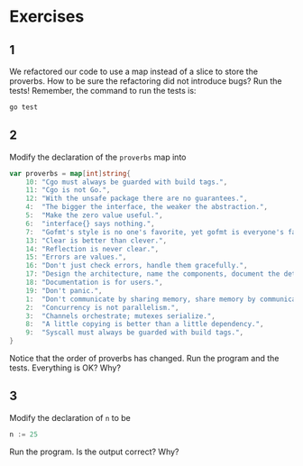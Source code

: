 # Exercises

## 1 
We refactored our code to use a map instead of a slice to store the proverbs.
How to be sure the refactoring did not introduce bugs?
Run the tests!
Remember, the command to run the tests is:
```bash
go test 
```

## 2 
Modify the declaration of the `proverbs` map into
```go
var proverbs = map[int]string{
	10: "Cgo must always be guarded with build tags.",
	11: "Cgo is not Go.",
	12: "With the unsafe package there are no guarantees.",
	4:  "The bigger the interface, the weaker the abstraction.",
	5:  "Make the zero value useful.",
	6:  "interface{} says nothing.",
	7:  "Gofmt's style is no one's favorite, yet gofmt is everyone's favorite.",
	13: "Clear is better than clever.",
	14: "Reflection is never clear.",
	15: "Errors are values.",
	16: "Don't just check errors, handle them gracefully.",
	17: "Design the architecture, name the components, document the details.",
	18: "Documentation is for users.",
	19: "Don't panic.",
	1:  "Don't communicate by sharing memory, share memory by communicating.",
	2:  "Concurrency is not parallelism.",
	3:  "Channels orchestrate; mutexes serialize.",
	8:  "A little copying is better than a little dependency.",
	9:  "Syscall must always be guarded with build tags.",
}
```
Notice that the order of proverbs has changed.
Run the program and the tests. Everything is OK? Why?

## 3
Modify the declaration of `n` to be
```go
n := 25
```
Run the program. Is the output correct? Why?